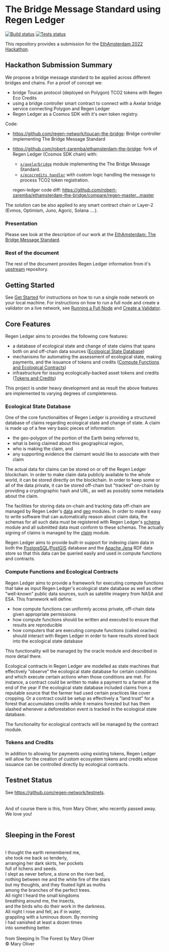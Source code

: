 # The Bridge Message Standard using Regen Ledger

[![Build status](https://github.com/regen-network/regen-ledger/workflows/Build/badge.svg)](https://github.com/regen-network/regen-ledger/commits/master)
[![Tests status](https://github.com/regen-network/regen-ledger/workflows/Tests/badge.svg)](https://github.com/regen-network/regen-ledger/commits/master)


This repository provides a submission for the [EthAmsterdam 2022 Hackathon](https://hack.ethglobal.com/ethamsterdam).


## Hackathon Submission Summary

We propose a bridge message standard to be applied across different bridges and chains. For a proof of concept we:
+ bridge Toucan protocol (deployed on Polygon) TCO2 tokens with Regen Eco Credits
+ using a bridge controller smart contract to connect with a Axelar bridge service connecting Polygon and Regen Ledger
+ Regen Ledger as a Cosmos SDK with it's own token registry. 

Code:
+ https://github.com/regen-network/toucan-the-bridge: Bridge controller implementing The Bridge Message Standard
+ https://github.com/robert-zaremba/ethamsterdam-the-bridge: fork of Regen Ledger (Cosmos SDK chain) with:
    + [`x/axelarbridge`](https://github.com/robert-zaremba/ethamsterdam-the-bridge/tree/master/x/axelarbridge) module implementing the The Bridge Message Standard.
    + [`x/ecocredits handler`](https://github.com/robert-zaremba/ethamsterdam-the-bridge/blob/master/x/ecocredit/core/bridge.go) with custom logic handling the message to process TCO2 token registration.
 
   regen-ledger code diff: https://github.com/robert-zaremba/ethamsterdam-the-bridge/compare/regen-master...master
 
The solution can be also applied to any smart contract chain or Layer-2 (Evmos, Optimism, Juno, Agoric, Solana ....).

### Presentation

Please see look at the description of our work at the [EthAmsterdam: The Bridge Message Standard](https://hackmd.io/IZ0ta7_UQ1GUYl4WI__aKQ?view).


### Rest of the document

The rest of the document provides Regen Ledger information from it's [upstream](https://github.com/regen-network/regen-ledger) repository.


## Getting Started

See [Get Started](https://docs.regen.network/ledger/get-started/) for instructions on how to run a single node network on your local machine. For instructions on how to run a full node and create a validator on a live network, see [Running a Full Node](https://docs.regen.network/validators/get-started/run-a-full-node.html) and [Create a Validator](https://docs.regen.network/validators/get-started/create-a-validator.html).

## Core Features

Regen Ledger aims to provides the following core features:
* a database of ecological state and change of state claims that spans both
on and off-chain data sources ([Ecological State Database](#ecological-state-database))
* mechanisms for automating the assessment of ecological state, making payments,
and the issuance of tokens and credits ([Compute Functions and Ecological Contracts](#compute-functions-and-ecological-contracts))
* infrastructure for issuing ecologically-backed asset tokens and credits ([Tokens and Credits](#tokens-and-credits))

This project is under heavy development and as result the above features are
implemented to varying degrees of completeness.

### Ecological State Database

One of the core functionalities of Regen Ledger is providing a structured
database of claims regarding ecological state and change of state. A claim is
made up of a few very basic pieces of information:
- the geo-polygon of the portion of the Earth being referred to,
- what is being claimed about this geographical region,
- who is making the claim, and
- any supporting evidence the claimant would like to associate with their claim

The actual data for claims can be stored on or off the Regen Ledger blockchain.
In order to make claim data publicly available to the whole world, it can
be stored directly on the blockchain. In order to keep some or all of the
data private, it can be stored off-chain but "tracked" on-chain by
providing a cryptographic hash and URL, as well as possibly some metadata about
the claim.

The facilities for storing data on-chain and tracking data off-chain
are managed by Regen Leder's [data](https://godoc.org/github.com/regen-network/regen-ledger/x/data)
and [geo](https://godoc.org/github.com/regen-network/regen-ledger/x/geo) modules.
In order to make it easy to write software that can automatically reason about
claim data, the schemas for all such data must be registered with Regen
Ledger's [schema](https://godoc.org/github.com/regen-network/regen-ledger/x/schema)
module and all submitted data must conform to these schemas. The actually
signing of claims is managed by the [claim](https://godoc.org/github.com/regen-network/regen-ledger/x/claim)
module.

Regen Ledger aims to provide built-in support for indexing claim data in
both the [PostgreSQL](https://www.postgresql.org)/[PostGIS](https://postgis.net)
database and the [Apache Jena](https://jena.apache.org)
RDF data store so that this data can be queried easily and used in compute
functions and contracts.

### Compute Functions and Ecological Contracts

Regen Ledger aims to provide a framework for executing compute functions that
take as input Regen Ledger's ecological state database as well as other "well-known"
public data sources, such as satellite imagery from NASA and ESA. This framework
will define:
- how compute functions can uniformly access private, off-chain data
given appropriate permissions
- how compute functions should be written and executed to ensure that results
are reproducible
- how computers that are executing compute functions (called oracles) should
interact with Regen Ledger in order to have results stored back into the
ecological state database

This functionality will be managed by the oracle module and described in more detail there.

Ecological contracts in Regen Ledger are modelled as state machines that effectively "observe"
the ecological state database for certain conditions and which execute certain
actions when those conditions are met. For instance, a contract could
be written to make a payment to a farmer at the end of the year if the ecological
state database included claims from a reputable source that the farmer had
used certain practices like cover cropping. Or a contract could be setup as
effectively a "land trust" for a forest that accumulates credits while it
remains forested but has them slashed whenever a deforestation event is tracked
in the ecological state database.

The functionality for ecological contracts will be managed by the contract module.

### Tokens and Credits

In addition to allowing for payments using existing tokens, Regen Ledger will
allow for the creation of custom ecosystem tokens and credits whose issuance
can be controlled directly by ecological contracts.

## Testnet Status

See https://github.com/regen-network/testnets.
<br />
<br />
<br />
And of course there is this, from Mary Oliver, who recently passed away. <br />
We love you! <br />
<br />
## Sleeping in the Forest<br />
<br />
I thought the earth remembered me,<br />
she took me back so tenderly,<br />
arranging her dark skirts, her pockets<br />
full of lichens and seeds.<br />
I slept as never before, a stone on the river bed,<br />
nothing between me and the white fire of the stars<br />
but my thoughts, and they floated light as moths<br />
among the branches of the perfect trees.<br />
All night I heard the small kingdoms<br />
breathing around me, the insects,<br />
and the birds who do their work in the darkness.<br />
All night I rose and fell, as if in water,<br />
grappling with a luminous doom. By morning<br />
I had vanished at least a dozen times<br />
into something better.<br />
<br />
from Sleeping In The Forest by Mary Oliver<br />
© Mary Oliver<br />
